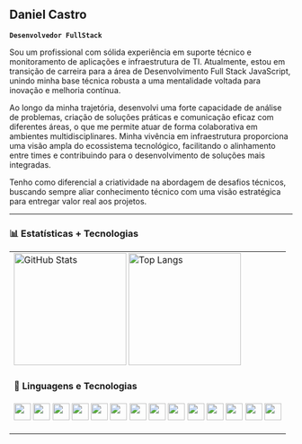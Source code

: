 ## Daniel Castro
**`Desenvolvedor FullStack`**

Sou um profissional com sólida experiência em suporte técnico e monitoramento de aplicações e infraestrutura de TI. Atualmente, estou em transição de carreira para a área de Desenvolvimento Full Stack JavaScript, unindo minha base técnica robusta a uma mentalidade voltada para inovação e melhoria contínua.

Ao longo da minha trajetória, desenvolvi uma forte capacidade de análise de problemas, criação de soluções práticas e comunicação eficaz com diferentes áreas, o que me permite atuar de forma colaborativa em ambientes multidisciplinares. Minha vivência em infraestrutura proporciona uma visão ampla do ecossistema tecnológico, facilitando o alinhamento entre times e contribuindo para o desenvolvimento de soluções mais integradas.

Tenho como diferencial a criatividade na abordagem de desafios técnicos, buscando sempre aliar conhecimento técnico com uma visão estratégica para entregar valor real aos projetos.

---

### 📊 Estatísticas + Tecnologias

<table>
  <tr>
    <td width="100%" valign="top" style="border: none;">
      <img 
        alt="GitHub Stats" 
        height="200" 
        src="https://github-readme-stats.vercel.app/api?username=danielcastrs&show_icons=true&theme=tokyonight&include_all_commits=true&locale=pt-br" 
      />
        <img 
        alt="Top Langs" 
        height="200" 
        src="https://github-readme-stats.vercel.app/api/top-langs/?username=DanielCastrs&theme=tokyonight&layout=compact&custom_title=Tecnologias&langs_count=9" 
      />
      <br/>
        <h4>🧠 Linguagens e Tecnologias</h4>
      <p align="left">
        <img src="https://cdn.jsdelivr.net/gh/devicons/devicon@latest/icons/html5/html5-original.svg" width="30px" />
        <img src="https://cdn.jsdelivr.net/gh/devicons/devicon@latest/icons/css3/css3-original.svg" width="30px" />
        <img src="https://cdn.jsdelivr.net/gh/devicons/devicon@latest/icons/javascript/javascript-original.svg" width="30px" />
        <img src="https://cdn.jsdelivr.net/gh/devicons/devicon@latest/icons/typescript/typescript-original.svg" width="30px" />
        <img src="https://cdn.jsdelivr.net/gh/devicons/devicon@latest/icons/react/react-original.svg" width="30px" />
        <img src="https://cdn.jsdelivr.net/gh/devicons/devicon@latest/icons/nextjs/nextjs-original.svg" width="30px" />
        <img src="https://cdn.jsdelivr.net/gh/devicons/devicon@latest/icons/nodejs/nodejs-original-wordmark.svg" width="30px" />
        <img src="https://cdn.jsdelivr.net/gh/devicons/devicon@latest/icons/tailwindcss/tailwindcss-original.svg" width="30px" />
        <img src="https://cdn.jsdelivr.net/gh/devicons/devicon@latest/icons/mysql/mysql-original-wordmark.svg" width="30px" />
        <img src="https://cdn.jsdelivr.net/gh/devicons/devicon@latest/icons/php/php-original.svg" width="30px" />
        <img src="https://cdn.jsdelivr.net/gh/devicons/devicon@latest/icons/postgresql/postgresql-original-wordmark.svg" width="30px" />
        <img src="https://cdn.jsdelivr.net/gh/devicons/devicon@latest/icons/mongodb/mongodb-original-wordmark.svg" width="30px" />
        <img src="https://cdn.jsdelivr.net/gh/devicons/devicon@latest/icons/git/git-original.svg" width="30px" />
        <img src="https://cdn.jsdelivr.net/gh/devicons/devicon@latest/icons/nestjs/nestjs-original.svg" width="30px" />
      </p>
    </td>
  </tr>
</table>
